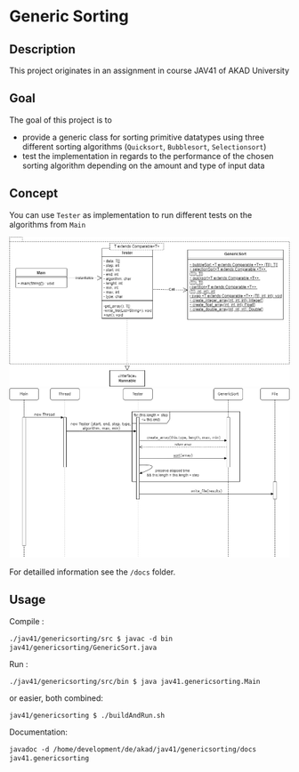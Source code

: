 # Generic Sorting 

## Description
This project originates in an assignment in course JAV41 of AKAD University

## Goal 
The goal of this project is to
- provide a generic class for sorting primitive datatypes using three different sorting algorithms (```Quicksort```, ```Bubblesort```, ```Selectionsort```)
- test the implementation in regards to the performance of the chosen sorting algorithm depending on the amount and type of input data

## Concept

You can use ```Tester``` as implementation to run different tests on the algorithms from ```Main```


![UML class diagram](./umlClassDiagram.png)
![UML Sequence diagram](./umlSequenceDiagram.png)

For detailled information see the ```/docs``` folder.


## Usage


Compile : 
```
./jav41/genericsorting/src $ javac -d bin jav41/genericsorting/GenericSort.java 
``` 

Run : 
```
./jav41/genericsorting/src/bin $ java jav41.genericsorting.Main
```

or easier, both combined: 
```
jav41/genericsorting $ ./buildAndRun.sh 
```

Documentation: 
```
javadoc -d /home/development/de/akad/jav41/genericsorting/docs jav41.genericsorting
```
